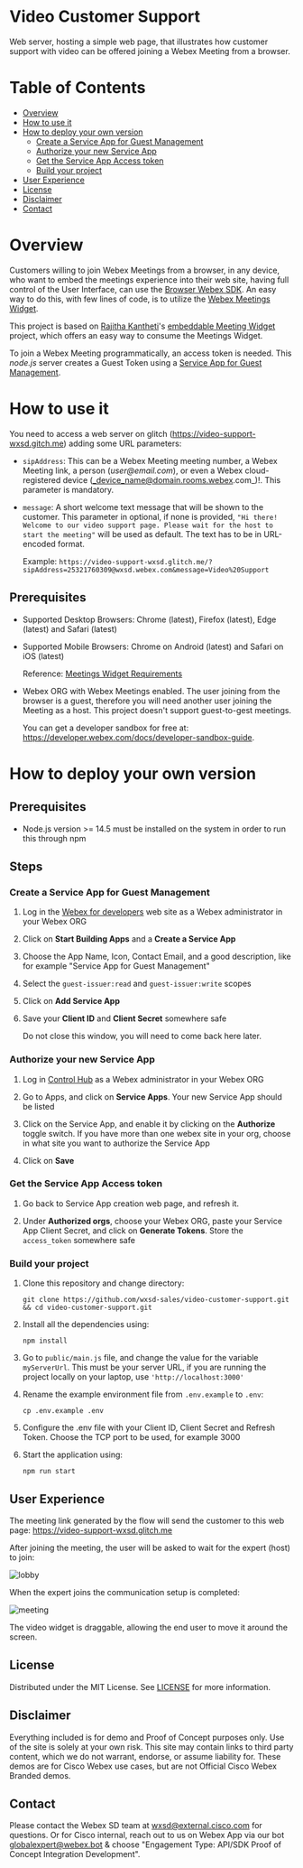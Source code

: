 # Video Customer Support

Web server, hosting a simple web page, that illustrates how customer support with video can be offered joining a Webex Meeting from a browser.

# Table of Contents
- [Overview](#overview)
- [How to use it](#how-to-use-it)
- [How to deploy your own version](#how-to-deploy-your-own-version)
   - [Create a Service App for Guest Management](#create-a-service-app-for-guest-management)
   - [Authorize your new Service App](#authorize-your-new-service-app)
   - [Get the Service App Access token](#get-the-service-app-access-token)
   - [Build your project](#build-your-project)
- [User Experience](#user-experience)
- [License](#license)
- [Disclaimer](#disclaimer)
- [Contact](#contact)


# Overview

Customers willing to join Webex Meetings from a browser, in any device, who want to embed the meetings experience into their web site, having full control of the User Interface, can use the [Browser Webex SDK](https://developer.webex.com/docs/sdks/webex-meetings-sdk-web-introduction). An easy way to do this, with few lines of code, is to utilize the [Webex Meetings Widget](https://developer.webex.com/docs/widgets).

This project is based on [Rajitha Kantheti](https://github.com/rajithaBK)'s [embeddable Meeting Widget](https://github.com/wxsd-sales/embeddable-meetings-widget/edit/main/README.md) project, which offers an easy way to consume the Meetings Widget.

To join a Webex Meeting programmatically, an access token is needed. This _node.js_ server creates a Guest Token using a [Service App for Guest Management](https://developer.webex.com/docs/sa-guest-management).


# How to use it

You need to access a web server on glitch (https://video-support-wxsd.gitch.me) adding some URL parameters:

- ```sipAddress```: This can be a Webex Meeting meeting number, a Webex Meeting link, a person (_user@email.com_), or even a Webex cloud-registered device (_device_name@domain.rooms.webex.com_)!. This parameter is mandatory. 

- ```message```:  A short welcome text message that will be shown to the customer. This parameter in optional, if none is provided, ```"Hi there! Welcome to our video support page. Please wait for the host to start the meeting"``` will be used as default. The text has to be in URL-encoded format.


   Example: ```https://video-support-wxsd.glitch.me/?sipAddress=25321760309@wxsd.webex.com&message=Video%20Support```

## Prerequisites

- Supported Desktop Browsers: Chrome (latest), Firefox (latest), Edge (latest) and Safari (latest)

- Supported Mobile Browsers: Chrome on Android (latest) and Safari on iOS (latest)

   Reference: [Meetings Widget Requirements](https://developer.webex.com/docs/widgets)

- Webex ORG with Webex Meetings enabled. The user joining from the browser is a guest, therefore you will need another user joining the Meeting as a host. This project doesn't support guest-to-gest meetings.

   You can get a developer sandbox for free at: https://developer.webex.com/docs/developer-sandbox-guide.

# How to deploy your own version

## Prerequisites

- Node.js version >= 14.5 must be installed on the system in order to run this through npm

## Steps

### Create a Service App for Guest Management

1. Log in the [Webex for developers](https://developer.webex.com/) web site as a Webex administrator in your Webex ORG

2. Click on **Start Building Apps** and a **Create a Service App**

3. Choose the App Name, Icon, Contact Email, and a good description, like for example "Service App for Guest Management"

4. Select the `guest-issuer:read` and `guest-issuer:write` scopes

5. Click on **Add Service App**

6. Save your **Client ID** and **Client Secret** somewhere safe

   Do not close this window, you will need to come back here later.

### Authorize your new Service App

1. Log in [Control Hub](https://admin.webex.com)  as a Webex administrator in your Webex ORG

2. Go to Apps, and click on **Service Apps**. Your new Service App should be listed

3. Click on the Service App, and enable it by clicking on the **Authorize** toggle switch. If you have more than one webex site in your org, choose in what site you want to authorize the Service App

4. Click on **Save**

### Get the Service App Access token

1. Go back to Service App creation web page, and refresh it.

2. Under **Authorized orgs**, choose your Webex ORG, paste your Service App Client Secret, and click on **Generate Tokens**. Store the `access_token` somewhere safe

### Build your project

1. Clone this repository and change directory:

   ```
   git clone https://github.com/wxsd-sales/video-customer-support.git && cd video-customer-support.git
   ```

2. Install all the dependencies using:

   ```
   npm install
   ```

3. Go to ```public/main.js``` file, and change the value for the variable ```myServerUrl```. This must be your server URL, if you are running the project locally on your laptop, use ```'http://localhost:3000'```

4. Rename the example environment file from `.env.example` to `.env`:
   ```
   cp .env.example .env
   ```

5. Configure the .env file with your Client ID, Client Secret and Refresh Token. Choose the TCP port to be used, for example 3000


6. Start the application using:
  
   ```
   npm run start
   ```

## User Experience

The meeting link generated by the flow will send the customer to this web page: https://video-support-wxsd.glitch.me 

After joining the meeting, the user will be asked to wait for the expert (host) to join:

![lobby](lobby.jpg)

When the expert joins  the communication setup is completed:

![meeting](meeting.jpg)

The video widget is draggable, allowing the end user to move it around the screen.

## License

Distributed under the MIT License. See [LICENSE](LICENSE) for more information.

## Disclaimer

Everything included is for demo and Proof of Concept purposes only. Use of the site is solely at your own risk. This site may contain links to third party content, which we do not warrant, endorse, or assume liability for. These demos are for Cisco Webex use cases, but are not Official Cisco Webex Branded demos.
 

## Contact

Please contact the Webex SD team at [wxsd@external.cisco.com](mailto:wxsd@external.cisco.com?subject=CreateMeetingFlow) for questions. Or for Cisco internal, reach out to us on Webex App via our bot globalexpert@webex.bot & choose "Engagement Type: API/SDK Proof of Concept Integration Development". 

